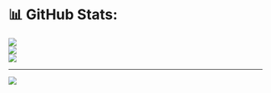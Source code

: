 # 📊 GitHub Stats:
![](https://github-readme-stats.vercel.app/api?username=Anujanthwal-dotcom&theme=dark&hide_border=false&include_all_commits=false&count_private=false)<br/>
![](https://nirzak-streak-stats.vercel.app/?user=Anujanthwal-dotcom&theme=dark&hide_border=false)<br/>
![](https://github-readme-stats.vercel.app/api/top-langs/?username=Anujanthwal-dotcom&theme=dark&hide_border=false&include_all_commits=false&count_private=false&layout=compact)

---
[![](https://visitcount.itsvg.in/api?id=Anujanthwal-dotcom&icon=0&color=0)](https://visitcount.itsvg.in)

<!-- Proudly created with GPRM ( https://gprm.itsvg.in ) -->
